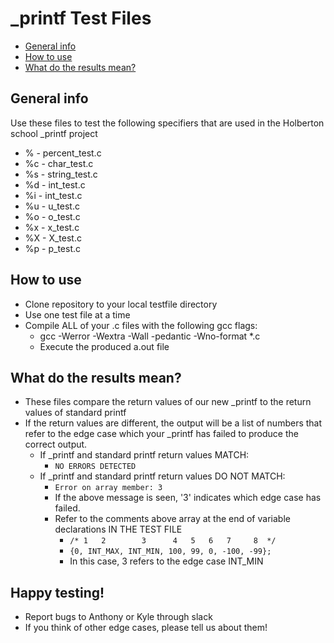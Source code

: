 # \_printf Test Files
* [General info](#general-info)
* [How to use](#how-to-use)
* [What do the results mean?](#what-do-the-results-mean)

## General info
Use these files to test the following specifiers that are used in the Holberton school \_printf project
* %  - percent\_test.c
* %c - char\_test.c
* %s - string\_test.c
* %d - int\_test.c
* %i - int\_test.c
* %u - u\_test.c
* %o - o\_test.c
* %x - x\_test.c
* %X - X\_test.c
* %p - p\_test.c

## How to use
* Clone repository to your local testfile directory
* Use one test file at a time
* Compile ALL of your .c files with the following gcc flags:
  * gcc -Werror -Wextra -Wall -pedantic -Wno-format \*.c
  * Execute the produced a.out file

## What do the results mean?
* These files compare the return values of our new \_printf to the return values of standard printf
* If the return values are different, the output will be a list of numbers that refer to the edge case which your \_printf has failed to produce the correct output.
  * If \_printf and standard printf return values MATCH:
    * `NO ERRORS DETECTED`
  * If \_printf and standard printf return values DO NOT MATCH:
    * `Error on array member: 3`
    * If the above message is seen, '3' indicates which edge case has failed.
    * Refer to the comments above array at the end of variable declarations IN THE TEST FILE
      * `/* 1   2        3      4   5   6   7     8  */`
      * `{0, INT_MAX, INT_MIN, 100, 99, 0, -100, -99};`
      * In this case, 3 refers to the edge case INT\_MIN

## Happy testing!
* Report bugs to Anthony or Kyle through slack
* If you think of other edge cases, please tell us about them!
